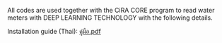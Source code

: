 All codes are used together with the CiRA CORE program to read water meters with DEEP LEARNING TECHNOLOGY with the following details.

Installation guide (Thai): [คู่มือ.pdf](https://github.com/redsoul2032/detect_meterwater_cira/files/12737861/default.pdf)
